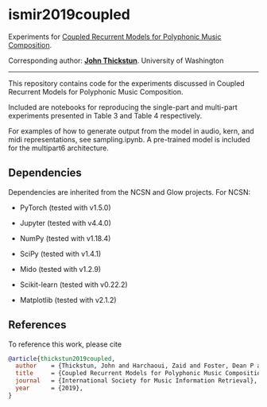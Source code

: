 # ismir2019coupled
Experiments for [Coupled Recurrent Models for Polyphonic Music Composition](https://arxiv.org/abs/1811.08045).

Corresponding author: [__John Thickstun__](https://homes.cs.washington.edu/~thickstn/). University of Washington

-------------------------------------------------------------------------------------

This repository contains code for the experiments discussed in Coupled Recurrent Models for Polyphonic Music Composition.

Included are notebooks for reproducing the single-part and multi-part experiments presented in Table 3 and Table 4 respectively.

For examples of how to generate output from the model in audio, kern, and midi representations, see sampling.ipynb. A pre-trained model is included for the multipart6 architecture.

## Dependencies

Dependencies are inherited from the NCSN and Glow projects. For NCSN:

* PyTorch (tested with v1.5.0)

* Jupyter (tested with v4.4.0)

* NumPy (tested with v1.18.4)

* SciPy (tested with v1.4.1)

* Mido (tested with v1.2.9)

* Scikit-learn (tested with v0.22.2)

* Matplotlib (tested with v2.1.2)

## References

To reference this work, please cite

```bib
@article{thickstun2019coupled,
  author    = {Thickstun, John and Harchaoui, Zaid and Foster, Dean P and Kakade, Sham M},
  title     = {Coupled Recurrent Models for Polyphonic Music Composition},
  journal   = {International Society for Music Information Retrieval},
  year      = {2019},
}
```

